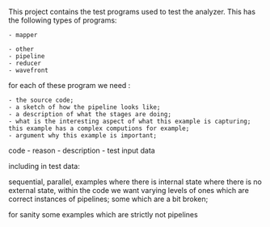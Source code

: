This project contains the test programs used to test the analyzer.
This has the following types of programs:

    - mapper

    - other
    - pipeline
    - reducer
    - wavefront
    
for each of these program we need :

    - the source code;    
    - a sketch of how the pipeline looks like;
    - a description of what the stages are doing;
    - what is the interesting aspect of what this example is capturing; this example has a complex computions for example; 
    - argument why this example is important;
    
code - reason - description - test input data

including in test data:
 
sequential, parallel, examples where there is internal state where there is no external state, within the code we want varying levels of
  ones which are correct instances of pipelines; some which are a bit broken;

for sanity some examples which are strictly not pipelines


